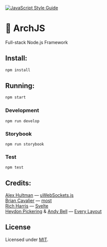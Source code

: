 [![JavaScript Style Guide](https://img.shields.io/badge/code_style-standard-brightgreen.svg)](https://standardjs.com)

# 👾 ArchJS

Full-stack Node.js Framework

## Install:

```bash
npm install
```

## Running:

```bash
npm start
```

### Development

```
npm run develop
```

### Storybook

```
npm run storybook
```

### Test

```
npm test
```

## Credits:

[Alex Hultman](https://github.com/alexhultman) — [uWebSockets.js](https://github.com/uNetworking/uWebSockets.js)
<br>[Brian Cavalier](https://github.com/briancavalier) — [most](https://github.com/cujojs/most)
<br>[Rich Harris](https://github.com/Rich-Harris) — [Svelte](https://github.com/sveltejs/svelte)
<br>[Heydon Pickering](https://twitter.com/heydonworks) & [Andy Bell](https://twitter.com/hankchizljaw) — [Every Layout](https://every-layout.dev/)
## License

Licensed under [MIT](./LICENSE).
